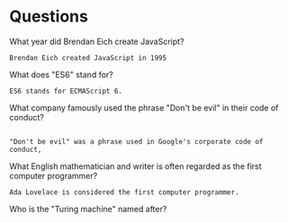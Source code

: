 # Questions

What year did Brendan Eich create JavaScript?

```
Brendan Eich created JavaScript in 1995 
```

What does "ES6" stand for?

```
ES6 stands for ECMAScript 6.
```

What company famously used the phrase "Don't be evil" in their code of conduct?

```

"Don't be evil" was a phrase used in Google's corporate code of conduct,
```

What English mathematician and writer is often regarded as the first computer programmer?

```
Ada Lovelace is considered the first computer programmer.
```

Who is the "Turing machine" named after?

```

```
